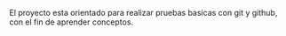 El proyecto esta orientado para realizar pruebas basicas con git y github, con el fin de aprender conceptos.
